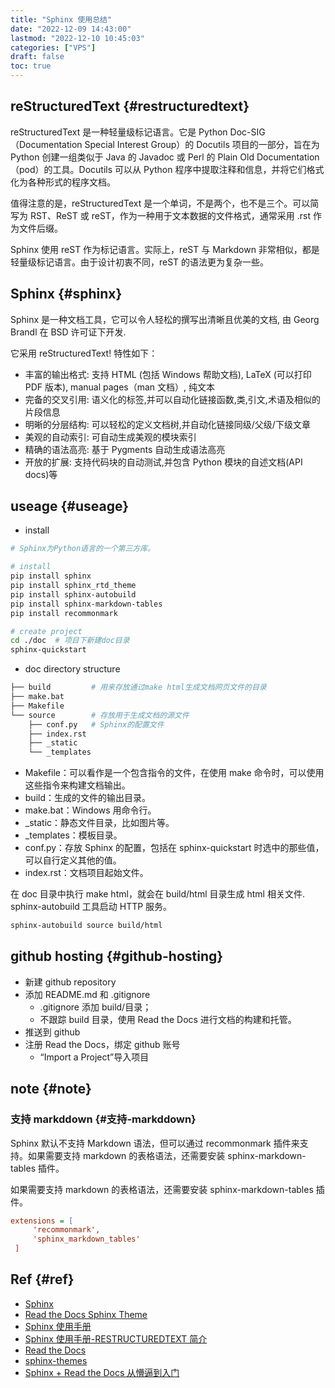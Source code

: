 ```yaml
---
title: "Sphinx 使用总结"
date: "2022-12-09 14:43:00"
lastmod: "2022-12-10 10:45:03"
categories: ["VPS"]
draft: false
toc: true
---
```


## reStructuredText {#restructuredtext}

reStructuredText 是一种轻量级标记语言。它是 Python Doc-SIG（Documentation Special Interest Group）的 Docutils 项目的一部分，旨在为 Python 创建一组类似于 Java 的 Javadoc 或 Perl 的 Plain Old Documentation（pod）的工具。Docutils 可以从 Python 程序中提取注释和信息，并将它们格式化为各种形式的程序文档。

值得注意的是，reStructuredText 是一个单词，不是两个，也不是三个。可以简写为 RST、ReST 或 reST，作为一种用于文本数据的文件格式，通常采用 .rst 作为文件后缀。

Sphinx 使用 reST 作为标记语言。实际上，reST 与 Markdown 非常相似，都是轻量级标记语言。由于设计初衷不同，reST 的语法更为复杂一些。


## Sphinx {#sphinx}

Sphinx 是一种文档工具，它可以令人轻松的撰写出清晰且优美的文档, 由 Georg Brandl 在 BSD 许可证下开发.

它采用 reStructuredText! 特性如下：

-   丰富的输出格式: 支持 HTML (包括 Windows 帮助文档), LaTeX (可以打印 PDF 版本), manual pages（man 文档）, 纯文本
-   完备的交叉引用: 语义化的标签,并可以自动化链接函数,类,引文,术语及相似的片段信息
-   明晰的分层结构: 可以轻松的定义文档树,并自动化链接同级/父级/下级文章
-   美观的自动索引: 可自动生成美观的模块索引
-   精确的语法高亮: 基于 Pygments 自动生成语法高亮
-   开放的扩展: 支持代码块的自动测试,并包含 Python 模块的自述文档(API docs)等


## useage {#useage}

-   install

<!--listend-->

```bash
# Sphinx为Python语言的一个第三方库。

# install
pip install sphinx
pip install sphinx_rtd_theme
pip install sphinx-autobuild
pip install sphinx-markdown-tables
pip install recommonmark

# create project
cd ./doc  # 项目下新建doc目录
sphinx-quickstart
```

-   doc directory structure

<!--listend-->

```bash
├── build         # 用来存放通过make html生成文档网页文件的目录
├── make.bat
├── Makefile
└── source        # 存放用于生成文档的源文件
    ├── conf.py   # Sphinx的配置文件
    ├── index.rst
    ├── _static
    └── _templates
```

-   Makefile：可以看作是一个包含指令的文件，在使用 make 命令时，可以使用这些指令来构建文档输出。
-   build：生成的文件的输出目录。
-   make.bat：Windows 用命令行。
-   \_static：静态文件目录，比如图片等。
-   \_templates：模板目录。
-   conf.py：存放 Sphinx 的配置，包括在 sphinx-quickstart 时选中的那些值，可以自行定义其他的值。
-   index.rst：文档项目起始文件。

在 doc 目录中执行 make html，就会在 build/html 目录生成 html 相关文件. sphinx-autobuild 工具启动 HTTP 服务。

```bash
sphinx-autobuild source build/html
```


## github hosting {#github-hosting}

-   新建 github repository
-   添加 README.md 和 .gitignore
    -   .gitignore 添加 build/目录；
    -   不跟踪 build 目录，使用 Read the Docs 进行文档的构建和托管。
-   推送到 github
-   注册 Read the Docs，绑定 github 账号
    -   “Import a Project”导入项目


## note {#note}


### 支持 markddown {#支持-markddown}

Sphinx 默认不支持 Markdown 语法，但可以通过 recommonmark 插件来支持。如果需要支持 markdown 的表格语法，还需要安装 sphinx-markdown-tables 插件。

如果需要支持 markdown 的表格语法，还需要安装 sphinx-markdown-tables 插件。

```cfg
extensions = [
     'recommonmark',
     'sphinx_markdown_tables'
 ]
```


## Ref {#ref}

-   [Sphinx](https://www.sphinx-doc.org/en/master/)
-   [Read the Docs Sphinx Theme](https://sphinx-rtd-theme.readthedocs.io/en/stable/)
-   [Sphinx 使用手册](https://zh-sphinx-doc.readthedocs.io/en/latest/index.html)
-   [Sphinx 使用手册-RESTRUCTUREDTEXT 简介](https://zh-sphinx-doc.readthedocs.io/en/latest/rest.html)
-   [Read the Docs](https://readthedocs.org/)
-   [sphinx-themes](https://sphinx-themes.org/)
-   [Sphinx + Read the Docs 从懵逼到入门](https://zhuanlan.zhihu.com/p/264647009)